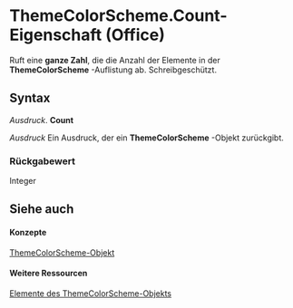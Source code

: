 
# ThemeColorScheme.Count-Eigenschaft (Office)

Ruft eine  **ganze Zahl**, die die Anzahl der Elemente in der **ThemeColorScheme** -Auflistung ab. Schreibgeschützt.


## Syntax

 _Ausdruck_. **Count**

 _Ausdruck_ Ein Ausdruck, der ein **ThemeColorScheme** -Objekt zurückgibt.


### Rückgabewert

Integer


## Siehe auch


#### Konzepte


[ThemeColorScheme-Objekt](aa4e888e-cdcd-4682-13e3-fcae1a9e4d46.md)
#### Weitere Ressourcen


[Elemente des ThemeColorScheme-Objekts](http://msdn.microsoft.com/library/0b73a1ec-7d1e-1b94-6411-ddf0ec95d935%28Office.15%29.aspx)